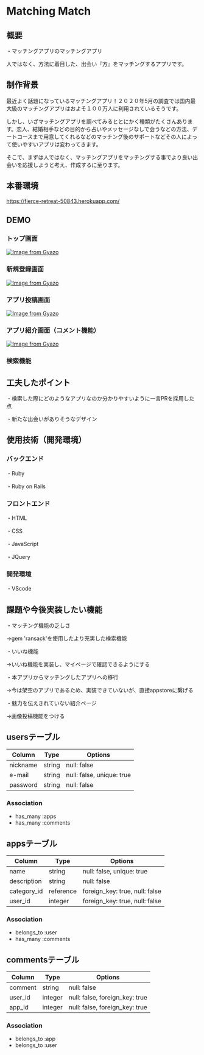 # Matching Match

## 概要
・マッチングアプリのマッチングアプリ

人ではなく、方法に着目した、出会い『方』をマッチングするアプリです。

## 制作背景
最近よく話題になっているマッチングアプリ！２０２０年5月の調査では国内最大級のマッチングアプリはおよそ１００万人に利用されているそうです。

しかし、いざマッチングアプリを調べてみるととにかく種類がたくさんあります。恋人、結婚相手などの目的から占いやメッセージなしで会うなどの方法、デートコースまで用意してくれるなどのマッチング後のサポートなどその人によって使いやすいアプリは変わってきます。

そこで、まずは人ではなく、マッチングアプリをマッチングする事でより良い出会いを応援しようと考え、作成するに至ります。

## 本番環境
https://fierce-retreat-50843.herokuapp.com/

## DEMO
### トップ画面
[![Image from Gyazo](https://i.gyazo.com/5e9421b7f5889666248987126d7978a8.png)](https://gyazo.com/5e9421b7f5889666248987126d7978a8)

### 新規登録画面
[![Image from Gyazo](https://i.gyazo.com/d3d2ca9d370407f3c1f8fb7509918cf4.png)](https://gyazo.com/d3d2ca9d370407f3c1f8fb7509918cf4)

### アプリ投稿画面
[![Image from Gyazo](https://i.gyazo.com/5077c30865d880e8bd665e3525963114.png)](https://gyazo.com/5077c30865d880e8bd665e3525963114)

### アプリ紹介画面（コメント機能）
[![Image from Gyazo](https://i.gyazo.com/4e8d3425018d1c3ae658e11dc63a1eb1.gif)](https://gyazo.com/4e8d3425018d1c3ae658e11dc63a1eb1)

### 検索機能

## 工夫したポイント
・検索した際にどのようなアプリなのか分かりやすいように一言PRを採用した点

・新たな出会いがありそうなデザイン

## 使用技術（開発環境）
### バックエンド
・Ruby

・Ruby on Rails

### フロントエンド
・HTML

・CSS

・JavaScript

・JQuery

### 開発環境
・VScode

## 課題や今後実装したい機能
・マッチング機能の乏しさ

→gem 'ransack'を使用したより充実した検索機能

・いいね機能

→いいね機能を実装し、マイページで確認できるようにする

・本アプリからマッチングしたアプリへの移行

→今は架空のアプリであるため、実装できていないが、直接appstoreに繋げる

・魅力を伝えきれていない紹介ページ

→画像投稿機能をつける


## usersテーブル
|Column|Type|Options|
|------|----|-------|
|nickname|string|null: false|
|e-mail|string|null: false, unique: true|
|password|string|null: false|
### Association
- has_many :apps
- has_many :comments

## appsテーブル
|Column|Type|Options|
|------|----|-------|
|name|string|null: false, unique: true|
|description|string|null: false|
|category_id|reference|foreign_key: true, null: false|
|user_id|integer|foreign_key: true, null: false|
### Association
- belongs_to :user
- has_many :comments

## commentsテーブル
|Column|Type|Options|
|------|----|-------|
|comment|string|null: false|
|user_id|integer|null: false, foreign_key: true|
|app_id|integer|null: false, foreign_key: true|
### Association
- belongs_to :app
- belongs_to :user
